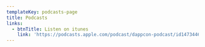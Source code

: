 ```yaml
---
templateKey: podcasts-page
title: Podcasts
links:
  - btnTitle: Listen on itunes
    link: 'https://podcasts.apple.com/podcast/dappcon-podcast/id1473446370'
---
```


